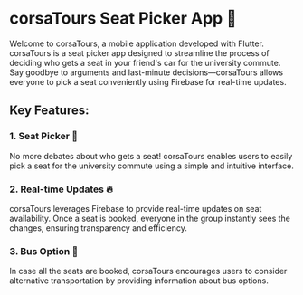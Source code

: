 # corsaTours Seat Picker App 🚗

Welcome to corsaTours, a mobile application developed with Flutter. corsaTours is a seat picker app designed to streamline the process of deciding who gets a seat in your friend's car for the university commute. Say goodbye to arguments and last-minute decisions—corsaTours allows everyone to pick a seat conveniently using Firebase for real-time updates.

## Key Features:

### 1. Seat Picker 🚙
No more debates about who gets a seat! corsaTours enables users to easily pick a seat for the university commute using a simple and intuitive interface.

### 2. Real-time Updates 🔥
corsaTours leverages Firebase to provide real-time updates on seat availability. Once a seat is booked, everyone in the group instantly sees the changes, ensuring transparency and efficiency.

### 3. Bus Option 🚌
In case all the seats are booked, corsaTours encourages users to consider alternative transportation by providing information about bus options.

